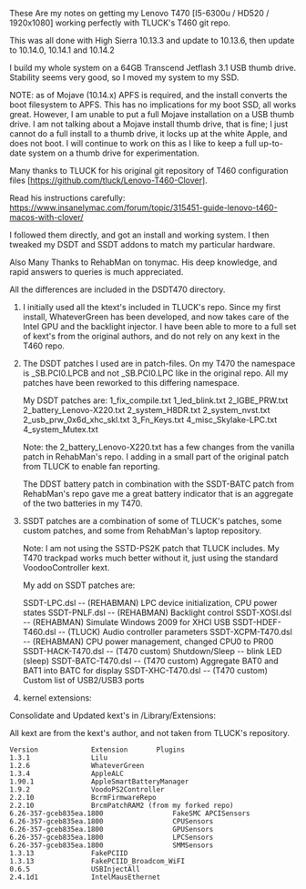 These Are my notes on getting my Lenovo T470 [I5-6300u / HD520 /
1920x1080] working perfectly with TLUCK's T460 git repo.

This was all done with High Sierra 10.13.3 and update to 10.13.6, then
update to 10.14.0, 10.14.1 and 10.14.2

I build my whole system on a 64GB Transcend Jetflash 3.1 USB thumb
drive. Stability seems very good, so I moved my system to my SSD.

NOTE: as of Mojave (10.14.x) APFS is required, and the install
converts the boot filesystem to APFS. This has no implications for my
boot SSD, all works great. However, I am unable to put a full Mojave
installation on a USB thumb drive. I am not talking about a Mojave
install thumb drive, that is fine; I just cannot do a full install to
a thumb drive, it locks up at the white Apple, and does not boot. I
will continue to work on this as I like to keep a full up-to-date
system on a thumb drive for experimentation.

Many thanks to TLUCK for his original git repository of T460
configuration files [https://github.com/tluck/Lenovo-T460-Clover].

Read his instructions carefully:
  https://www.insanelymac.com/forum/topic/315451-guide-lenovo-t460-macos-with-clover/

I followed them directly, and got an install and working system. I
then tweaked my DSDT and SSDT addons to match my particular hardware.

Also Many Thanks to RehabMan on tonymac. His deep knowledge, and rapid
answers to queries is much appreciated.


All the differences are included in the DSDT470 directory. 

1. I initially used all the ktext's included in TLUCK's repo. Since my
   first install, WhateverGreen has been developed, and now takes care
   of the  Intel GPU and the  backlight injector. I have  been able to
   more to a full set of kext's  from the original authors, and do not
   rely on any kext in the T460 repo.

2. The DSDT patches I used are in patch-files. On my T470 the
   namespace is _SB.PCI0.LPCB and not _SB.PCI0.LPC like in the
   original repo. All my patches have been reworked to this differing
   namespace.

   My DSDT patches are:
     1_fix_compile.txt
     1_led_blink.txt
     2_IGBE_PRW.txt
     2_battery_Lenovo-X220.txt
     2_system_H8DR.txt
     2_system_nvst.txt
     2_usb_prw_0x6d_xhc_skl.txt
     3_Fn_Keys.txt
     4_misc_Skylake-LPC.txt
     4_system_Mutex.txt

   Note: the 2_battery_Lenovo-X220.txt has a few changes from the vanilla
   patch in RehabMan's repo. I adding in a small part of the original patch
   from TLUCK to enable fan reporting.

   The DDST battery patch in combination with the SSDT-BATC patch from
   RehabMan's repo gave me a great battery indicator that is an
   aggregate of the two batteries in my T470.

3. SSDT patches are a combination of some of TLUCK's patches, some
   custom patches, and some from RehabMan's laptop repository.

   Note: I am not using the SSTD-PS2K patch that TLUCK includes. My
   T470 trackpad works much better without it, just using the standard
   VoodooController kext.

   My add on SSDT patches are:

      SSDT-LPC.dsl              -- (REHABMAN) LPC device initialization, CPU power states
      SSDT-PNLF.dsl             -- (REHABMAN) Backlight control
      SSDT-XOSI.dsl             -- (REHABMAN) Simulate Windows 2009 for XHCI USB
      SSDT-HDEF-T460.dsl        -- (TLUCK) Audio controller parameters
      SSDT-XCPM-T470.dsl        -- (REHABMAN) CPU power management, changed CPU0 to PR00 
      SSDT-HACK-T470.dsl        -- (T470 custom) Shutdown/Sleep -- blink LED (sleep)
      SSDT-BATC-T470.dsl        -- (T470 custom) Aggregate BAT0 and BAT1 into BATC for display
      SSDT-XHC-T470.dsl         -- (T470 custom) Custom list of USB2/USB3 ports

4. kernel extensions:

  Consolidate and Updated kext's in /Library/Extensions:

  All kext are from the kext's author, and not taken from TLUCK's repository.

    Version				Extension		Plugins
    1.3.1				Lilu
    1.2.6				WhateverGreen
    1.3.4				AppleALC
    1.90.1				AppleSmartBatteryManager
    1.9.2				VoodoPS2Controller
    2.2.10				BcrmFirmwareRepo
    2.2.10				BrcmPatchRAM2 (from my forked repo)
    6.26-357-gceb835ea.1800					FakeSMC	APCISensors
    6.26-357-gceb835ea.1800			 		CPUSensors
    6.26-357-gceb835ea.1800					GPUSensors
    6.26-357-gceb835ea.1800					LPCSensors
    6.26-357-gceb835ea.1800					SMMSensors
    1.3.13				FakePCIID
    1.3.13				FakePCIID_Broadcom_WiFI
    0.6.5				USBInjectAll
    2.4.1d1				IntelMausEthernet
